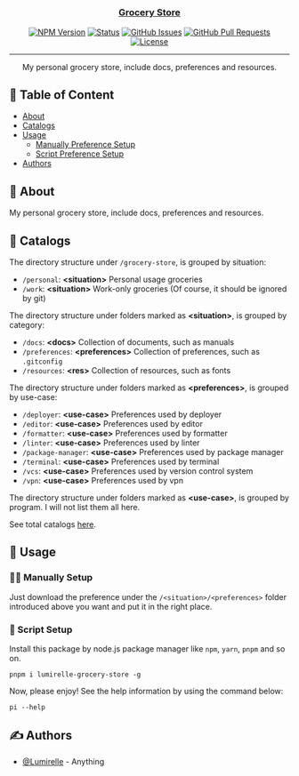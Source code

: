 <h1 align="center">
  <a href="https://github.com/Lumirelle/grocery-store" rel="noopener">
</h1>

<h3 align="center">Grocery Store</h3>

<div align="center">

[![NPM Version](https://img.shields.io/npm/v/lumirelle-grocery-store)](https://www.npmjs.com/package/lumirelle-grocery-store)
[![Status](https://img.shields.io/badge/status-active-success.svg)](.)
[![GitHub Issues](https://img.shields.io/github/issues/Lumirelle/grocery-store.svg)](https://github.com/Lumirelle/grocery-store/issues)
[![GitHub Pull Requests](https://img.shields.io/github/issues-pr/Lumirelle/grocery-store.svg)](https://github.com/Lumirelle/grocery-store/pulls)
[![License](https://img.shields.io/badge/license-MIT-blue.svg)](/LICENSE)

</div>

---

<p align="center"> My personal grocery store, include docs, preferences and resources.
    <br>
</p>

## 📝 Table of Content

- [About](#about)
- [Catalogs](#catalogs)
- [Usage](#usage)
  - [Manually Preference Setup](#manually_setup)
  - [Script Preference Setup](#script_setup)
- [Authors](#authors)

## 🧐 About <a name="about"></a>

My personal grocery store, include docs, preferences and resources.

## 📑 Catalogs <a name="catalogs"></a>

The directory structure under `/grocery-store`, is grouped by situation:

- `/personal`: **&lt;situation&gt;** Personal usage groceries
- `/work`: **&lt;situation&gt;** Work-only groceries (Of course, it should be ignored by git)

The directory structure under folders marked as **&lt;situation&gt;**, is grouped by category:

- `/docs`: **&lt;docs&gt;** Collection of documents, such as manuals
- `/preferences`: **&lt;preferences&gt;** Collection of preferences, such as `.gitconfig`
- `/resources`: **&lt;res&gt;** Collection of resources, such as fonts

The directory structure under folders marked as **&lt;preferences&gt;**, is grouped by use-case:

- `/deployer`: **&lt;use-case&gt;** Preferences used by deployer
- `/editor`: **&lt;use-case&gt;** Preferences used by editor
- `/formatter`: **&lt;use-case&gt;** Preferences used by formatter
- `/linter`: **&lt;use-case&gt;** Preferences used by linter
- `/package-manager`: **&lt;use-case&gt;** Preferences used by package manager
- `/terminal`: **&lt;use-case&gt;** Preferences used by terminal
- `/vcs`: **&lt;use-case&gt;** Preferences used by version control system
- `/vpn`: **&lt;use-case&gt;** Preferences used by vpn

The directory structure under folders marked as **&lt;use-case&gt;**, is grouped by program. I will not list them all here.

See total catalogs [here](CATALOGS.json).

## 🎈 Usage <a name="usage"></a>

### ✋🏼 Manually Setup <a name="manually_setup"></a>

Just download the preference under the `/<situation>/<preferences>` folder introduced above you want and put it in the right place.

### 📜 Script Setup <a name="script_setup"></a>

Install this package by node.js package manager like `npm`, `yarn`, `pnpm` and so on.

```shell
pnpm i lumirelle-grocery-store -g
```

Now, please enjoy! See the help information by using the command below:

```shell
pi --help
```

## ✍️ Authors <a name="authors"></a>

- [@Lumirelle](https://github.com/Lumirelle) - Anything
